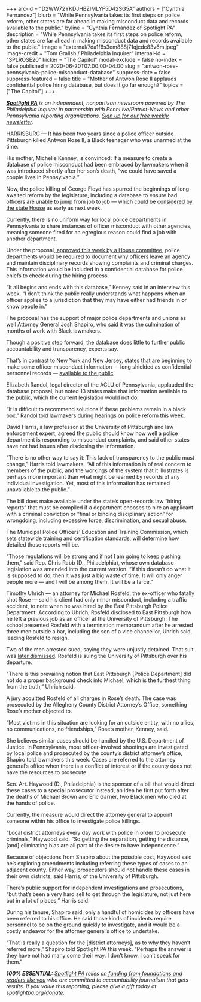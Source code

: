 +++
arc-id = "D2WW72YKDJHBZIMLYF5D42SG5A"
authors = ["Cynthia Fernandez"]
blurb = "While Pennsylvania takes its first steps on police reform, other states are far ahead in making misconduct data and records available to the public."
byline = "Cynthia Fernandez of Spotlight PA"
description = "While Pennsylvania takes its first steps on police reform, other states are far ahead in making misconduct data and records available to the public."
image = "external/7da1f6s3em888j71qjcdc83v6m.jpeg"
image-credit = "Tom Gralish / Philadelphia Inquirer"
internal-id = "SPLROSE20"
kicker = "The Capitol"
modal-exclude = false
no-index = false
published = 2020-06-20T07:00:00-04:00
slug = "antwon-rose-pennsylvania-police-misconduct-database"
suppress-date = false
suppress-featured = false
title = "Mother of Antwon Rose II applauds confidential police hiring database, but does it go far enough?"
topics = ["The Capitol"]
+++

<a href="https://www.spotlightpa.org/"><i><b>Spotlight PA</b></i></a><i> is an independent, nonpartisan newsroom powered by The Philadelphia Inquirer in partnership with PennLive/Patriot-News and other Pennsylvania reporting organizations. </i><a href="https://www.spotlightpa.org/newsletters"><i>Sign up for our free weekly newsletter</i></a><i>.</i>

HARRISBURG — It has been two years since a police officer outside Pittsburgh killed Antwon Rose II, a Black teenager who was unarmed at the time.

His mother, Michelle Kenney, is convinced: If a measure to create a database of police misconduct had been embraced by lawmakers when it was introduced shortly after her son’s death, “we could have saved a couple lives in Pennsylvania.”

Now, the police killing of George Floyd has spurred the beginnings of long-awaited reform by the legislature, including a database to ensure bad officers are unable to jump from job to job — which could be <a href="https://www.spotlightpa.org/news/2020/06/pennsylvania-police-misconduct-database-george-floyd/" target=_blank>considered by the state House</a> as early as next week.

Currently, there is no uniform way for local police departments in Pennsylvania to share instances of officer misconduct with other agencies, meaning someone fired for an egregious reason could find a job with another department.

Under the proposal,<a href="https://www.spotlightpa.org/news/2020/06/pennsylvania-police-misconduct-database-george-floyd/"> approved this week by a House committee</a>, police departments would be required to document why officers leave an agency and maintain disciplinary records showing complaints and criminal charges. This information would be included in a confidential database for police chiefs to check during the hiring process.

“It all begins and ends with this database,” Kenney said in an interview this week. “I don’t think the public really understands what happens when an officer applies to a jurisdiction that they may have either had friends in or know people in.”

<script src="https://www.spotlightpa.org/embed.js" async></script><div data-spl-embed-version="1" data-spl-src="https://www.spotlightpa.org/embeds/donate/"></div>

The proposal has the support of major police departments and unions as well Attorney General Josh Shapiro, who said it was the culmination of months of work with Black lawmakers.

Though a positive step forward, the database does little to further public accountability and transparency, experts say.

That’s in contrast to New York and New Jersey, states that are beginning to make some officer misconduct information — long shielded as confidential personnel records — <a href="https://www.spotlightpa.org/news/2020/06/pennsylvania-police-misconduct-database-george-floyd/">available to the public</a>.

Elizabeth Randol, legal director of the ACLU of Pennsylvania, applauded the database proposal, but noted 13 states make that information available to the public, which the current legislation would not do.

“It is difficult to recommend solutions if these problems remain in a black box,” Randol told lawmakers during hearings on police reform this week.

David Harris, a law professor at the University of Pittsburgh and law enforcement expert, agreed the public should know how well a police department is responding to misconduct complaints, and said other states have not had issues after disclosing the information.

“There is no other way to say it: This lack of transparency to the public must change,” Harris told lawmakers. “All of this information is of real concern to members of the public, and the workings of the system that it illustrates is perhaps more important than what might be learned by records of any individual investigation. Yet, most of this information has remained unavailable to the public.”

The bill does make available under the state’s open-records law “hiring reports” that must be compiled if a department chooses to hire an applicant with a criminal conviction or “final or binding disciplinary action” for wrongdoing, including excessive force, discrimination, and sexual abuse.

The Municipal Police Officers’ Education and Training Commission, which sets statewide training and certification standards, will determine how detailed those reports will be.

“Those regulations will be strong and if not I am going to keep pushing them,” said Rep. Chris Rabb (D., Philadelphia), whose own database legislation was amended into the current version. “If this doesn’t do what it is supposed to do, then it was just a big waste of time. It will only anger people more — and I will be among them. It will be a farce.”

Timothy Uhrich — an attorney for Michael Rosfeld, the ex-officer who fatally shot Rose — said his client had only minor misconduct, including a traffic accident, to note when he was hired by the East Pittsburgh Police Department. According to Uhrich, Rosfeld disclosed to East Pittsburgh how he left a previous job as an officer at the University of Pittsburgh: The school presented Rosfeld with a termination memorandum after he arrested three men outside a bar, including the son of a vice chancellor, Uhrich said, leading Rosfeld to resign.

Two of the men arrested sued, saying they were unjustly detained. That suit was <a href="https://www.post-gazette.com/local/city/2018/12/06/michael-rosfeld-lawsuit-east-pittsburgh-police-antwon-rose-pitt-dismissed-civil-rights/stories/201812060153">later dismissed</a>. Rosfeld is suing the University of Pittsburgh over his departure.&nbsp;

“There is this prevailing notion that East Pittsburgh [Police Department] did not do a proper background check into Michael, which is the furthest thing from the truth,” Uhrich said.&nbsp;

A jury acquitted Rosfeld of all charges in Rose’s death. The case was prosecuted by the Allegheny County District Attorney’s Office, something Rose’s mother objected to.&nbsp;

“Most victims in this situation are looking for an outside entity, with no allies, no communications, no friendships,” Rose’s mother, Kenney, said.

She believes similar cases should be handled by the U.S. Department of Justice. In Pennsylvania, most officer-involved shootings are investigated by local police and prosecuted by the county’s district attorney’s office, Shapiro told lawmakers this week. Cases are referred to the attorney general’s office when there is a conflict of interest or if the county does not have the resources to prosecute.

Sen. Art. Haywood (D., Philadelphia) is the sponsor of a bill that would direct these cases to a special prosecutor instead, an idea he first put forth after the deaths of Michael Brown and Eric Garner, two Black men who died at the hands of police.

Currently, the measure would direct the attorney general to appoint someone within his office to investigate police killings.

“Local district attorneys every day work with police in order to prosecute criminals,” Haywood said. “So getting the separation, getting the distance, [and] eliminating bias are all part of the desire to have independence.”&nbsp;&nbsp;

<script src="https://www.spotlightpa.org/embed.js" async></script><div data-spl-embed-version="1" data-spl-src="https://www.spotlightpa.org/embeds/newsletter/"></div>


Because of objections from Shapiro about the possible cost, Haywood said he’s exploring amendments including referring these types of cases to an adjacent county. Either way, prosecutors should not handle these cases in their own districts, said Harris, of the University of Pittsburgh.

There’s public support for independent investigations and prosecutions, “but that’s been a very hard sell to get through the legislature, not just here but in a lot of places,” Harris said.

During his tenure, Shapiro said, only a handful of homicides by officers have been referred to his office. He said those kinds of incidents require personnel to be on the ground quickly to investigate, and it would be a costly endeavor for the attorney general’s office to undertake.&nbsp;&nbsp;

“That is really a question for the [district attorneys], as to why they haven’t referred more,” Shapiro told Spotlight PA this week. “Perhaps the answer is they have not had many come their way. I don’t know. I can’t speak for them.” 

<i><b>100% ESSENTIAL:</b></i> <a href="https://www.spotlightpa.org/"><i>Spotlight PA</i></a><i> relies on</i><a href="https://www.spotlightpa.org/support"><i> funding from foundations and readers like you</i></a><i> who are committed to accountability journalism that gets results. If you value this reporting, please give a gift today at </i><a href="http://spotlightpa.org/donate"><i>spotlightpa.org/donate</i></a><i>.</i>

<script src="https://www.spotlightpa.org/embed.js" async></script><div data-spl-embed-version="1" data-spl-src="https://www.spotlightpa.org/embeds/tips/?tip_text=Do%20you%20have%20a%20tip%20about%20%3Cb%3Ecriminal%20justice%20or%20law%20enforcement%3C%2Fb%3E%20in%20Pennsylvania%3F%20Tell%20us%20below."></div>
